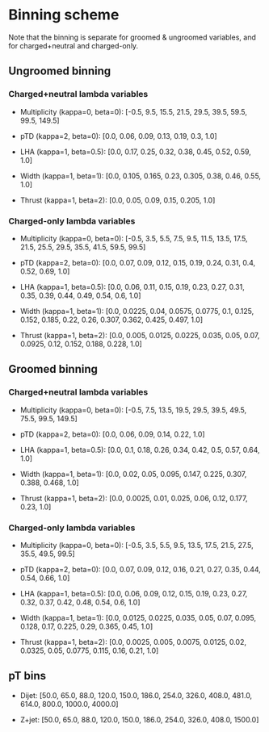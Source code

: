 # Binning scheme

Note that the binning is separate for groomed & ungroomed variables, and for charged+neutral and charged-only.

## Ungroomed binning

### Charged+neutral lambda variables

- Multiplicity (kappa=0, beta=0): [-0.5, 9.5, 15.5, 21.5, 29.5, 39.5, 59.5, 99.5, 149.5]

- pTD (kappa=2, beta=0): [0.0, 0.06, 0.09, 0.13, 0.19, 0.3, 1.0]

- LHA (kappa=1, beta=0.5): [0.0, 0.17, 0.25, 0.32, 0.38, 0.45, 0.52, 0.59, 1.0]

- Width (kappa=1, beta=1): [0.0, 0.105, 0.165, 0.23, 0.305, 0.38, 0.46, 0.55, 1.0]

- Thrust (kappa=1, beta=2): [0.0, 0.05, 0.09, 0.15, 0.205, 1.0]

### Charged-only lambda variables

- Multiplicity (kappa=0, beta=0): [-0.5, 3.5, 5.5, 7.5, 9.5, 11.5, 13.5, 17.5, 21.5, 25.5, 29.5, 35.5, 41.5, 59.5, 99.5]

- pTD (kappa=2, beta=0): [0.0, 0.07, 0.09, 0.12, 0.15, 0.19, 0.24, 0.31, 0.4, 0.52, 0.69, 1.0]

- LHA (kappa=1, beta=0.5): [0.0, 0.06, 0.11, 0.15, 0.19, 0.23, 0.27, 0.31, 0.35, 0.39, 0.44, 0.49, 0.54, 0.6, 1.0]

- Width (kappa=1, beta=1): [0.0, 0.0225, 0.04, 0.0575, 0.0775, 0.1, 0.125, 0.152, 0.185, 0.22, 0.26, 0.307, 0.362, 0.425, 0.497, 1.0]

- Thrust (kappa=1, beta=2): [0.0, 0.005, 0.0125, 0.0225, 0.035, 0.05, 0.07, 0.0925, 0.12, 0.152, 0.188, 0.228, 1.0]

## Groomed binning

### Charged+neutral lambda variables

- Multiplicity (kappa=0, beta=0): [-0.5, 7.5, 13.5, 19.5, 29.5, 39.5, 49.5, 75.5, 99.5, 149.5]

- pTD (kappa=2, beta=0): [0.0, 0.06, 0.09, 0.14, 0.22, 1.0]

- LHA (kappa=1, beta=0.5): [0.0, 0.1, 0.18, 0.26, 0.34, 0.42, 0.5, 0.57, 0.64, 1.0]

- Width (kappa=1, beta=1): [0.0, 0.02, 0.05, 0.095, 0.147, 0.225, 0.307, 0.388, 0.468, 1.0]

- Thrust (kappa=1, beta=2): [0.0, 0.0025, 0.01, 0.025, 0.06, 0.12, 0.177, 0.23, 1.0]

### Charged-only lambda variables

- Multiplicity (kappa=0, beta=0): [-0.5, 3.5, 5.5, 9.5, 13.5, 17.5, 21.5, 27.5, 35.5, 49.5, 99.5]

- pTD (kappa=2, beta=0): [0.0, 0.07, 0.09, 0.12, 0.16, 0.21, 0.27, 0.35, 0.44, 0.54, 0.66, 1.0]

- LHA (kappa=1, beta=0.5): [0.0, 0.06, 0.09, 0.12, 0.15, 0.19, 0.23, 0.27, 0.32, 0.37, 0.42, 0.48, 0.54, 0.6, 1.0]

- Width (kappa=1, beta=1): [0.0, 0.0125, 0.0225, 0.035, 0.05, 0.07, 0.095, 0.128, 0.17, 0.225, 0.29, 0.365, 0.45, 1.0]

- Thrust (kappa=1, beta=2): [0.0, 0.0025, 0.005, 0.0075, 0.0125, 0.02, 0.0325, 0.05, 0.0775, 0.115, 0.16, 0.21, 1.0]

## pT bins

- Dijet: [50.0, 65.0, 88.0, 120.0, 150.0, 186.0, 254.0, 326.0, 408.0, 481.0, 614.0, 800.0, 1000.0, 4000.0]

- Z+jet: [50.0, 65.0, 88.0, 120.0, 150.0, 186.0, 254.0, 326.0, 408.0, 1500.0]
